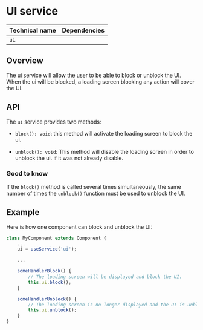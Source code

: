 # UI service

| Technical name | Dependencies |
| -------------- | ------------ |
| `ui`           |              |

## Overview

The ui service will allow the user to be able to block or unblock the UI. When the ui will be blocked, a loading screen blocking any action will cover the UI.

## API

The `ui` service provides two methods:

- `block(): void`: this method will activate the loading screen to block the ui.

- `unblock(): void`: This method will disable the loading screen in order to unblock the ui.
  if it was not already disable.

### Good to know

If the `block()` method is called several times simultaneously, the same number of times the `unblock()` function must be used to unblock the UI.

## Example

Here is how one component can block and unblock the UI:

```js
class MyComponent extends Component {
    ...
    ui = useService('ui');

    ...

    someHandlerBlock() {
        // The loading screen will be displayed and block the UI.
        this.ui.block();
    }

    someHandlerUnblock() {
        // The loading screen is no longer displayed and the UI is unblocked.
        this.ui.unblock();
    }
}
```
